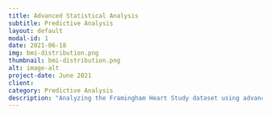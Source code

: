 ```yaml
---
title: Advanced Statistical Analysis
subtitle: Predictive Analysis
layout: default
modal-id: 1
date: 2021-06-18
img: bmi-distribution.png
thumbnail: bmi-distribution.png
alt: image-alt
project-date: June 2021
client:
category: Predictive Analysis
description: "Analyzing the Framingham Heart Study dataset using advanced methods such as: statistical tests, bayesian inference, missing data imputations, etc."
---
```

